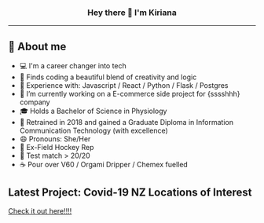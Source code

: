 
<h3 align="center">Hey there 👋 I'm Kiriana </h3>
<hr>

## 📖 About me

* 💻 I'm a career changer into tech
* 🌱 Finds coding a beautiful blend of creativity and logic
* 🚀 Experience with: Javascript / React / Python / Flask / Postgres
* 🔭 I’m currently working on a E-commerce side project for {sssshhh} company
* 🎓 Holds a Bachelor of Science in Physiology 
* 🎨 Retrained in 2018 and gained a Graduate Diploma in Information Communication Technology (with excellence)
* 😄 Pronouns: She/Her
* 🏑 Ex-Field Hockey Rep
* 🏏 Test match > 20/20
* :coffee: Pour over V60 / Orgami Dripper / Chemex fuelled


## Latest Project: Covid-19 NZ Locations of Interest


[Check it out here!!!!](https://covid19-nzlocations.netlify.app/)

<!--
**KirianaBrown/KirianaBrown** is a ✨ _special_ ✨ repository because its `README.md` (this file) appears on your GitHub profile.

Here are some ideas to get you started:

- 🔭 I’m currently working on ...
- 🌱 I’m currently learning ...
- 👯 I’m looking to collaborate on ...
- 🤔 I’m looking for help with ...
- 💬 Ask me about ...
- 📫 How to reach me: ...
- 😄 Pronouns: ...
- ⚡ Fun fact: ...
-->
